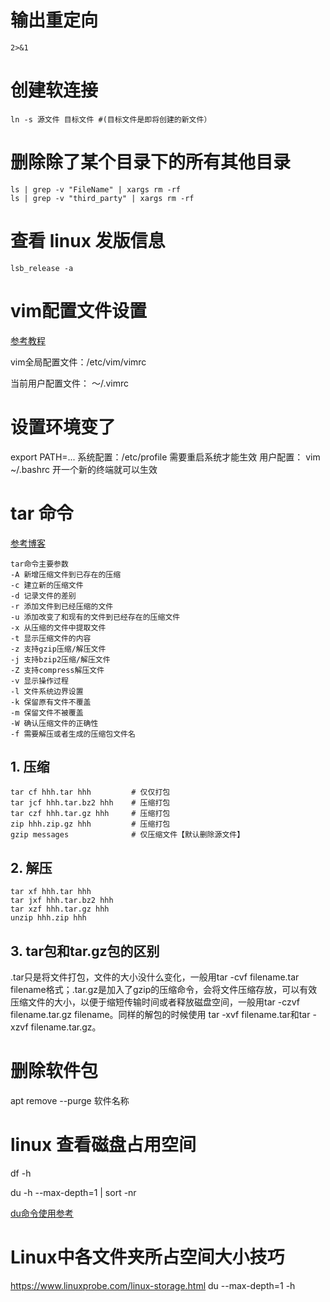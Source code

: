 # 输出重定向
`2>&1`

# 创建软连接
`ln -s 源文件 目标文件 #(目标文件是即将创建的新文件）`

# 删除除了某个目录下的所有其他目录
```shell
ls | grep -v "FileName" | xargs rm -rf
ls | grep -v "third_party" | xargs rm -rf
```

# 查看 linux 发版信息 
`lsb_release -a`

# vim配置文件设置
[参考教程](https://www.cnblogs.com/wenxingxu/p/9510796.html)

vim全局配置文件：/etc/vim/vimrc

当前用户配置文件： ～/.vimrc

# 设置环境变了
export PATH=...
系统配置：/etc/profile 需要重启系统才能生效
用户配置： vim ~/.bashrc  开一个新的终端就可以生效

# tar 命令
[参考博客](https://www.cnblogs.com/ftl1012/p/9255795.html)

```shell
tar命令主要参数
-A 新增压缩文件到已存在的压缩
-c 建立新的压缩文件
-d 记录文件的差别
-r 添加文件到已经压缩的文件
-u 添加改变了和现有的文件到已经存在的压缩文件
-x 从压缩的文件中提取文件
-t 显示压缩文件的内容
-z 支持gzip压缩/解压文件
-j 支持bzip2压缩/解压文件
-Z 支持compress解压文件
-v 显示操作过程
-l 文件系统边界设置
-k 保留原有文件不覆盖
-m 保留文件不被覆盖
-W 确认压缩文件的正确性
-f 需要解压或者生成的压缩包文件名
```

## 1. 压缩
```shell
tar cf hhh.tar hhh         # 仅仅打包
tar jcf hhh.tar.bz2 hhh    # 压缩打包
tar czf hhh.tar.gz hhh     # 压缩打包
zip hhh.zip.gz hhh         # 压缩打包
gzip messages              # 仅压缩文件【默认删除源文件】
```

## 2. 解压
```shell
tar xf hhh.tar hhh
tar jxf hhh.tar.bz2 hhh
tar xzf hhh.tar.gz hhh
unzip hhh.zip hhh
```

## 3. tar包和tar.gz包的区别
.tar只是将文件打包，文件的大小没什么变化，一般用tar -cvf filename.tar filename格式；.tar.gz是加入了gzip的压缩命令，会将文件压缩存放，可以有效压缩文件的大小，以便于缩短传输时间或者释放磁盘空间，一般用tar -czvf filename.tar.gz filename。同样的解包的时候使用 tar -xvf filename.tar和tar -xzvf filename.tar.gz。

# 删除软件包
apt remove --purge 软件名称

# linux 查看磁盘占用空间
df -h

du -h --max-depth=1 | sort -nr

[du命令使用参考](https://www.runoob.com/linux/linux-comm-du.html)

# Linux中各文件夹所占空间大小技巧
https://www.linuxprobe.com/linux-storage.html
du --max-depth=1 -h

